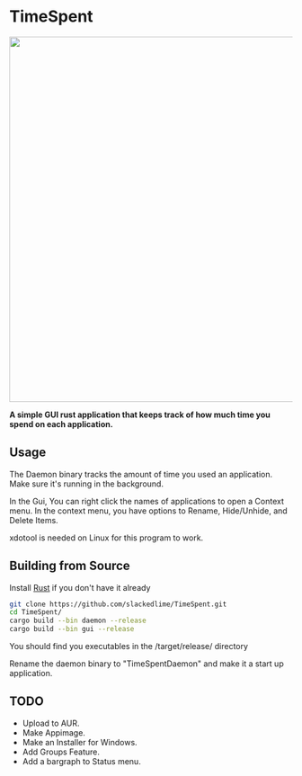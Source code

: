 # TimeSpent

<img src="https://i.imgur.com/6YpjZ0K.png" height="650">

**A simple GUI rust application that keeps track of how much time you spend on each application.**

## Usage
The Daemon binary tracks the amount of time you used an application. Make sure it's running in the background.

In the Gui, You can right click the names of applications to open a Context menu.
In the context menu, you have options to Rename, Hide/Unhide, and Delete Items. 

xdotool is needed on Linux for this program to work.

## Building from Source

Install [Rust](https://www.rust-lang.org/tools/install) if you don't have it already

``` bash
git clone https://github.com/slackedlime/TimeSpent.git
cd TimeSpent/
cargo build --bin daemon --release
cargo build --bin gui --release
```

You should find you executables in the /target/release/ directory

Rename the daemon binary to "TimeSpentDaemon" and make it a start up application.

## TODO

- Upload to AUR.
- Make Appimage.
- Make an Installer for Windows.
- Add Groups Feature.
- Add a bargraph to Status menu.
